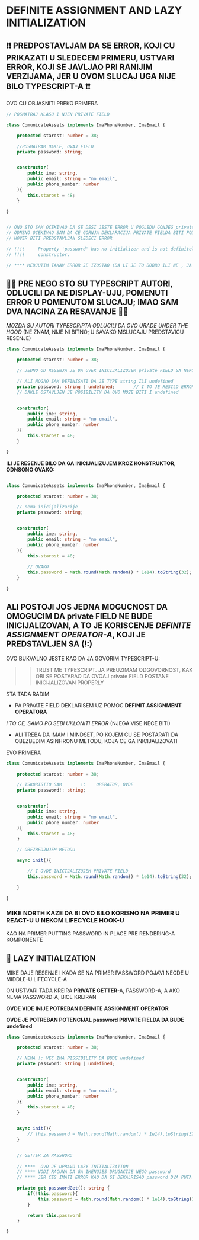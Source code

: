 # DEFINITE ASSIGNMENT AND LAZY INITIALIZATION

## :exclamation::exclamation: PREDPOSTAVLJAM DA SE ERROR, KOJI CU PRIKAZATI U SLEDECEM PRIMERU, USTVARI ERROR, KOJI SE JAVLJAO PRI RANIJIM VERZIJAMA, JER U OVOM SLUCAJ UGA NIJE BILO TYPESCRIPT-A :exclamation::exclamation:

OVO CU OBJASNITI PREKO PRIMERA

```typescript
// POSMATRAJ KLASU I NJEN PRIVATE FIELD

class ComunicateAssets implements ImaPhoneNumber, ImaEmail {

    protected starost: number = 38;

    //POSMATRAM DAKLE, OVAJ FIELD
    private password: string;


    constructor(
        public ime: string,
        public email: string = "no email",
        public phone_number: number
    ){
        this.starost = 48;
    }

}


// ONO STO SAM OCEKIVAO DA SE DESI JESTE ERROR U POGLEDU GONJEG private FILEDA
// ODNSNO OCEKIVAO SAM DA CE GORNJA DEKLARACIJA PRIVATE FIELDA BITI PODVUCENA I DA CE NA
// HOVER BITI PREDSTAVLJAN SLEDECI ERROR

// !!!!     Property 'password' has no initializer and is not definitely assigned in the
// !!!!     constructor.

// **** MEDJUTIM TAKAV ERROR JE IZOSTAO (DA LI JE TO DOBRO ILI NE , JA TO NE ZNAM)

```

## :volcano::volcano: PRE NEGO STO SU TYPESCRIPT AUTORI, ODLUCILI DA NE DISPLAY-UJU, POMENUTI ERROR U POMENUTOM SLUCAJU; IMAO SAM DVA NACINA ZA RESAVANJE :volcano::volcano:

*MOZDA SU AUTORI TYPESCRIPTA ODLUCILI DA OVO URADE UNDER THE HOOD* (NE ZNAM, NIJE NI BITNO; U SAVAKO MSLUCAJU PREDSTAVICU RESENJE)

```typescript
class ComunicateAssets implements ImaPhoneNumber, ImaEmail {

    protected starost: number = 38;

    // JEDNO OD RESENJA JE DA UVEK INICIJALIZUJEM private FIELD SA NEKOM VREDNSOCU

    // ALI MOGAO SAM DEFINISATI DA JE TYPE string ILI undefined
    private password: string | undefined;       // I TO JE RESILO ERROR
    // DAKLE OSTAVLJEN JE POSIBILITY DA OVO MOZE BITI I undefined


    constructor(
        public ime: string,
        public email: string = "no email",
        public phone_number: number
    ){
        this.starost = 48;
    }

}
```

**ILI JE RESENJE BILO DA GA INICIJALIZUJEM KROZ KONSTRUKTOR, ODNSONO OVAKO:**

```typescript

class ComunicateAssets implements ImaPhoneNumber, ImaEmail {

    protected starost: number = 38;

    // nema inicijalizacije
    private password: string;


    constructor(
        public ime: string,
        public email: string = "no email",
        public phone_number: number
    ){
        this.starost = 48;
        
        // OVAKO
        this.password = Math.round(Math.random() * 1e14).toString(32);
    }

}
```

## ALI POSTOJI JOS JEDNA MOGUCNOST DA OMOGUCIM DA private FIELD NE BUDE INICIJALIZOVAN, A TO JE KORISCENJE *DEFINITE ASSIGNMENT OPERATOR-A*, KOJI JE PREDSTAVLJEN SA (!:)

OVO BUKVALNO JESTE KAO DA JA GOVORIM TYPESCRIPT-U:

>> TRUST ME TYPESCRIPT.
>> JA PREUZIMAM ODGOVORNOST, KAK OBI SE POSTARAO DA OVOAJ private FIELD POSTANE INICIJALIZOVAN PROPERLY

STA TADA RADIM

- PA PRIVATE FIELD DEKLARISEM UZ POMOC **DEFINIT ASSIGNMENT OPERATORA**

*I TO CE, SAMO PO SEBI UKLONITI ERROR* (NJEGA VISE NECE BITI)

- ALI TREBA DA IMAM I MINDSET, PO KOJEM CU SE POSTARATI DA OBEZBEDIM ASINHRONU METODU, KOJA CE GA INICIJALIZOVATI

EVO PRIMERA

```typescript
class ComunicateAssets implements ImaPhoneNumber, ImaEmail {

    protected starost: number = 38;

    // ISKORISTIO SAM       !:    OPERATOR, OVDE
    private password!: string;


    constructor(
        public ime: string,
        public email: string = "no email",
        public phone_number: number
    ){
        this.starost = 48;
    }

    // OBEZBEDJUJEM METODU

    async init(){

        // I OVDE INICIJALIZUJEM PRIVATE FIELD
        this.password = Math.round(Math.random() * 1e14).toString(32);

    }

}
```

### MIKE NORTH KAZE DA BI OVO BILO KORISNO NA PRIMER U REACT-U U NEKOM LIFECYCLE HOOK-U

KAO NA PRIMER PUTTING PASSWORD IN PLACE PRE RENDERING-A KOMPONENTE

## :octopus: LAZY INITIALIZATION

MIKE DAJE RESENJE I KADA SE NA PRIMER PASSWORD POJAVI NEGDE U MIDDLE-U LIFECYCLE-A

ON USTVARI TADA KREIRA **PRIVATE GETTER**-A, PASSWORD-A, A AKO NEMA PASSWORD-A, BICE KREIRAN

**OVDE VIDE INIJE POTREBAN DEFINITE ASSIGNMENT OPERATOR**

**OVDE JE POTREBAN POTENCIJAL password PRIVATE FIELDA DA BUDE undefined**

```typescript
class ComunicateAssets implements ImaPhoneNumber, ImaEmail {

    protected starost: number = 38;

    // NEMA !: VEC IMA PISSIBILITY DA BUDE undefined
    private password: string | undefined;


    constructor(
        public ime: string,
        public email: string = "no email",
        public phone_number: number
    ){
        this.starost = 48;
    }


    async init(){
        // this.password = Math.round(Math.random() * 1e14).toString(32);
    }


    // GETTER ZA PASSWORD
    
    // ****  OVO JE UPRAVO LAZY INITIALIZATION
    // **** VODI RACUNA DA GA IMENUJES DRUGACIJE NEGO password
    // **** JER CES IMATI ERROR KAO DA SI DEKALRISAO password DVA PUTA

    private get passwordGet(): string {
        if(!this.password){
            this.password = Math.round(Math.random() * 1e14).toString(32);
        }

        return this.password
    }

}
```

